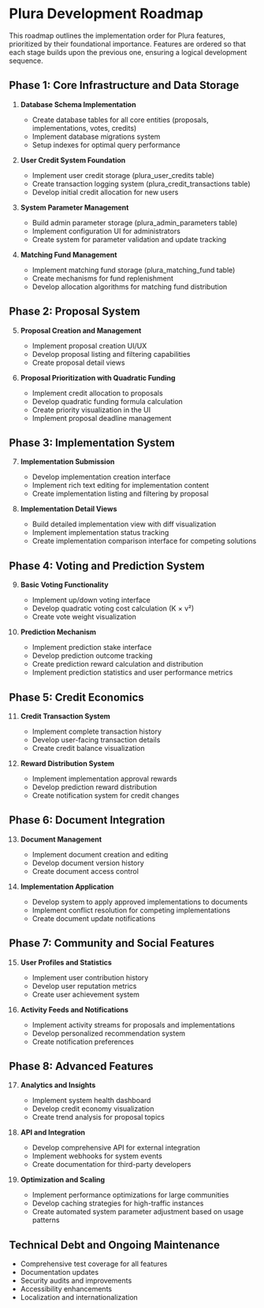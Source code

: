 # Plura Development Roadmap

This roadmap outlines the implementation order for Plura features, prioritized by their foundational importance. Features are ordered so that each stage builds upon the previous one, ensuring a logical development sequence.

## Phase 1: Core Infrastructure and Data Storage

1. **Database Schema Implementation**
   - Create database tables for all core entities (proposals, implementations, votes, credits)
   - Implement database migrations system
   - Setup indexes for optimal query performance

2. **User Credit System Foundation**
   - Implement user credit storage (plura_user_credits table)
   - Create transaction logging system (plura_credit_transactions table)
   - Develop initial credit allocation for new users

3. **System Parameter Management**
   - Build admin parameter storage (plura_admin_parameters table)
   - Implement configuration UI for administrators
   - Create system for parameter validation and update tracking

4. **Matching Fund Management**
   - Implement matching fund storage (plura_matching_fund table)
   - Create mechanisms for fund replenishment
   - Develop allocation algorithms for matching fund distribution

## Phase 2: Proposal System

5. **Proposal Creation and Management**
   - Implement proposal creation UI/UX
   - Develop proposal listing and filtering capabilities
   - Create proposal detail views

6. **Proposal Prioritization with Quadratic Funding**
   - Implement credit allocation to proposals
   - Develop quadratic funding formula calculation
   - Create priority visualization in the UI
   - Implement proposal deadline management

## Phase 3: Implementation System

7. **Implementation Submission**
   - Develop implementation creation interface
   - Implement rich text editing for implementation content
   - Create implementation listing and filtering by proposal

8. **Implementation Detail Views**
   - Build detailed implementation view with diff visualization
   - Implement implementation status tracking
   - Create implementation comparison interface for competing solutions

## Phase 4: Voting and Prediction System

9. **Basic Voting Functionality**
   - Implement up/down voting interface
   - Develop quadratic voting cost calculation (K × v²)
   - Create vote weight visualization

10. **Prediction Mechanism**
    - Implement prediction stake interface
    - Develop prediction outcome tracking
    - Create prediction reward calculation and distribution
    - Implement prediction statistics and user performance metrics

## Phase 5: Credit Economics

11. **Credit Transaction System**
    - Implement complete transaction history
    - Develop user-facing transaction details
    - Create credit balance visualization

12. **Reward Distribution System**
    - Implement implementation approval rewards
    - Develop prediction reward distribution
    - Create notification system for credit changes

## Phase 6: Document Integration

13. **Document Management**
    - Implement document creation and editing
    - Develop document version history
    - Create document access control

14. **Implementation Application**
    - Develop system to apply approved implementations to documents
    - Implement conflict resolution for competing implementations
    - Create document update notifications

## Phase 7: Community and Social Features

15. **User Profiles and Statistics**
    - Implement user contribution history
    - Develop user reputation metrics
    - Create user achievement system

16. **Activity Feeds and Notifications**
    - Implement activity streams for proposals and implementations
    - Develop personalized recommendation system
    - Create notification preferences

## Phase 8: Advanced Features

17. **Analytics and Insights**
    - Implement system health dashboard
    - Develop credit economy visualization
    - Create trend analysis for proposal topics

18. **API and Integration**
    - Develop comprehensive API for external integration
    - Implement webhooks for system events
    - Create documentation for third-party developers

19. **Optimization and Scaling**
    - Implement performance optimizations for large communities
    - Develop caching strategies for high-traffic instances
    - Create automated system parameter adjustment based on usage patterns

## Technical Debt and Ongoing Maintenance

- Comprehensive test coverage for all features
- Documentation updates
- Security audits and improvements
- Accessibility enhancements
- Localization and internationalization